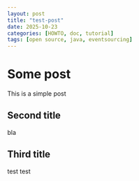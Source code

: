 ```yaml
---
layout: post
title: "test-post"
date: 2025-10-23
categories: [HOWTO, doc, tutorial]
tags: [open source, java, eventsourcing]
---
```

# Some post
This is a simple post
## Second title
bla
## Third title
test
test

